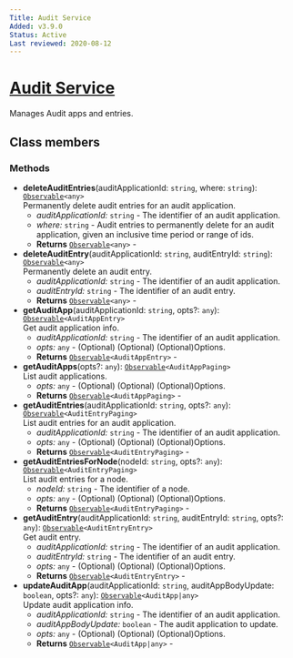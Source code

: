 ```yaml
---
Title: Audit Service
Added: v3.9.0
Status: Active
Last reviewed: 2020-08-12
---
```


# [Audit Service](../../../lib/content-services/src/lib/audit/audit.service.ts "Defined in audit.service.ts")

Manages Audit apps and entries.

## Class members

### Methods

-   **deleteAuditEntries**(auditApplicationId: `string`, where: `string`): [`Observable`](http://reactivex.io/documentation/observable.html)`<any>`<br/>
    Permanently delete audit entries for an audit application.
    -   _auditApplicationId:_ `string`  - The identifier of an audit application.
    -   _where:_ `string`  - Audit entries to permanently delete for an audit application, given an inclusive time period or range of ids.
    -   **Returns** [`Observable`](http://reactivex.io/documentation/observable.html)`<any>` - 
-   **deleteAuditEntry**(auditApplicationId: `string`, auditEntryId: `string`): [`Observable`](http://reactivex.io/documentation/observable.html)`<any>`<br/>
    Permanently delete an audit entry.
    -   _auditApplicationId:_ `string`  - The identifier of an audit application.
    -   _auditEntryId:_ `string`  - The identifier of an audit entry.
    -   **Returns** [`Observable`](http://reactivex.io/documentation/observable.html)`<any>` - 
-   **getAuditApp**(auditApplicationId: `string`, opts?: `any`): [`Observable`](http://reactivex.io/documentation/observable.html)`<AuditAppEntry>`<br/>
    Get audit application info.
    -   _auditApplicationId:_ `string`  - The identifier of an audit application.
    -   _opts:_ `any`  - (Optional) (Optional) (Optional)Options.
    -   **Returns** [`Observable`](http://reactivex.io/documentation/observable.html)`<AuditAppEntry>` - 
-   **getAuditApps**(opts?: `any`): [`Observable`](http://reactivex.io/documentation/observable.html)`<AuditAppPaging>`<br/>
    List audit applications.
    -   _opts:_ `any`  - (Optional) (Optional) (Optional)Options.
    -   **Returns** [`Observable`](http://reactivex.io/documentation/observable.html)`<AuditAppPaging>` - 
-   **getAuditEntries**(auditApplicationId: `string`, opts?: `any`): [`Observable`](http://reactivex.io/documentation/observable.html)`<AuditEntryPaging>`<br/>
    List audit entries for an audit application.
    -   _auditApplicationId:_ `string`  - The identifier of an audit application.
    -   _opts:_ `any`  - (Optional) (Optional) (Optional)Options.
    -   **Returns** [`Observable`](http://reactivex.io/documentation/observable.html)`<AuditEntryPaging>` - 
-   **getAuditEntriesForNode**(nodeId: `string`, opts?: `any`): [`Observable`](http://reactivex.io/documentation/observable.html)`<AuditEntryPaging>`<br/>
    List audit entries for a node.
    -   _nodeId:_ `string`  - The identifier of a node.
    -   _opts:_ `any`  - (Optional) (Optional) (Optional)Options.
    -   **Returns** [`Observable`](http://reactivex.io/documentation/observable.html)`<AuditEntryPaging>` - 
-   **getAuditEntry**(auditApplicationId: `string`, auditEntryId: `string`, opts?: `any`): [`Observable`](http://reactivex.io/documentation/observable.html)`<AuditEntryEntry>`<br/>
    Get audit entry.
    -   _auditApplicationId:_ `string`  - The identifier of an audit application.
    -   _auditEntryId:_ `string`  - The identifier of an audit entry.
    -   _opts:_ `any`  - (Optional) (Optional) (Optional)Options.
    -   **Returns** [`Observable`](http://reactivex.io/documentation/observable.html)`<AuditEntryEntry>` - 
-   **updateAuditApp**(auditApplicationId: `string`, auditAppBodyUpdate: `boolean`, opts?: `any`): [`Observable`](http://reactivex.io/documentation/observable.html)`<AuditApp|any>`<br/>
    Update audit application info.
    -   _auditApplicationId:_ `string`  - The identifier of an audit application.
    -   _auditAppBodyUpdate:_ `boolean`  - The audit application to update.
    -   _opts:_ `any`  - (Optional) (Optional) (Optional)Options.
    -   **Returns** [`Observable`](http://reactivex.io/documentation/observable.html)`<AuditApp|any>` -
